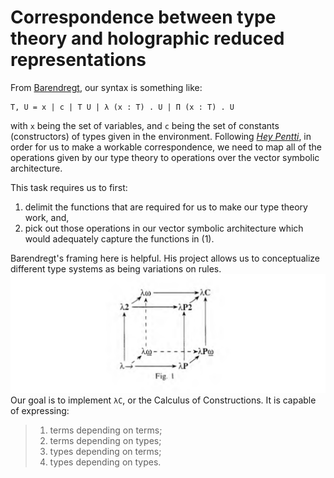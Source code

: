 # Correspondence between type theory and holographic reduced representations

From [Barendregt](https://homepages.inf.ed.ac.uk/wadler/papers/barendregt/pure-type-systems.pdf),
our syntax is something like:
```
T, U = x | c | T U | λ (x : T) . U | Π (x : T) . U
```
with `x` being the set of variables, and `c` being the set of constants 
(constructors) of types given in the environment. Following 
[*Hey Pentti*](https://github.com/eilene-ftf/holis/blob/main/heypentti.pdf),
in order for us to make a workable correspondence, we need to map all 
of the operations given by our type theory to operations over the 
vector symbolic architecture. 

This task requires us to first:
1. delimit the functions that are required for us to make our type 
theory work, and,
2. pick out those operations in our vector symbolic architecture 
which would adequately capture the functions in (1).

Barendregt's framing here is helpful. His project allows us to conceptualize
different type systems as being variations on rules.
![](./type-cube.png)
Our goal is to implement `λC`, or the Calculus of Constructions. It is 
capable of expressing:
> 1. terms depending on terms;
> 2. terms depending on types;
> 3. types depending on terms;
> 4. types depending on types.
